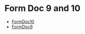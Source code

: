 # Form Doc 9 and 10
  - [FormDoc10](/modules/basic-forms-9-10/FormDoc10.md)
  - [FormDoc9](/modules/basic-forms-9-10/FormDoc9.md)

